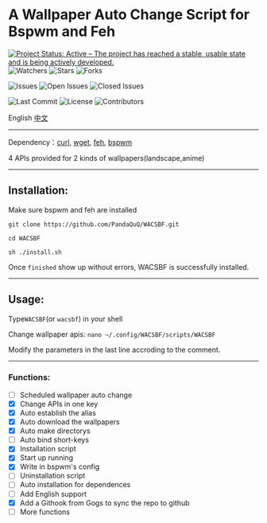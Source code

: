 # A Wallpaper Auto Change Script for Bspwm and Feh

[![Project Status: Active – The project has reached a stable, usable state and is being actively developed.](https://www.repostatus.org/badges/latest/active.svg)](https://git.pandaquq.tk/panda/WACSBF) ![Watchers](https://badgen.net/github/watchers/PandaQuQ/WACSBF) ![Stars](https://badgen.net/github/stars/PandaQuQ/WACSBF) ![Forks](https://badgen.net/github/forks/PandaQuQ/WACSBF)

![Issues](https://badgen.net/github/issues/PandaQuQ/WACSBF) ![Open Issues](https://badgen.net/github/open-issues/PandaQuQ/WACSBF)  ![Closed Issues](https://badgen.net/github/closed-issues/PandaQuQ/WACSBF) 

![Last Commit](https://badgen.net/github/last-commit/PandaQuQ/WACSBF) ![License](https://badgen.net/github/license/PandaQuQ/WACSBF) ![Contributors](https://badgen.net/github/contributors/PandaQuQ/WACSBF) 


English [中文](https://github.com/PandaQuQ/WACSBF/blob/master/README.zh-CN.md)

___
Dependency：[curl](https://curl.se/), [wget](https://www.gnu.org/software/wget/), [feh](https://feh.finalrewind.org/), [bspwm](https://github.com/baskerville/bspwm)

4 APIs provided for 2 kinds of wallpapers(landscape,anime)

---
## Installation:
Make sure bspwm and feh are installed

`git clone https://github.com/PandaQuQ/WACSBF.git`

`cd WACSBF`

`sh ./install.sh`

Once `finished` show up without errors, WACSBF is successfully installed.

---
## Usage:

Type`WACSBF`(or `wacsbf`) in your shell

Change wallpaper apis: `nano ~/.config/WACSBF/scripts/WACSBF`

Modify the parameters in the last line accroding to the comment.

---
### Functions:

- [ ] Scheduled wallpaper auto change
- [x] Change APIs in one key
- [x] Auto establish the alias
- [x] Auto download the wallpapers
- [x] Auto make directorys
- [ ] Auto bind short-keys
- [x] Installation script
- [x] Start up running
- [x] Write in bspwm's config
- [ ] Uninstallation script
- [ ] Auto installation for dependences
- [ ] Add English support
- [x] Add a Githook from Gogs to sync the repo to github
- [ ] More functions